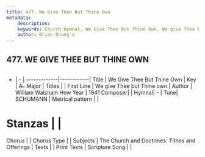 ```yaml
---
title: 477. We Give Thee But Thine Own
metadata:
    description: 
    keywords: Church Hymnal, We Give Thee But Thine Own, We give Thee but Thine own, 
    author: Brian Onang'o
---
```



## 477. WE GIVE THEE BUT THINE OWN

```txt

```

- |   -  |
-------------|------------|
Title | We Give Thee But Thine Own |
Key | A♭ Major |
Titles |  |
First Line | We give Thee but Thine own |
Author | William Walsham How
Year | 1941
Composer|  |
Hymnal|  - |
Tune| SCHUMANN |
Metrical pattern | |
# Stanzas |  |
Chorus |  |
Chorus Type |  |
Subjects | The Church and Doctrines: Tithes and Offerings |
Texts |  |
Print Texts | 
Scripture Song |  |
  
